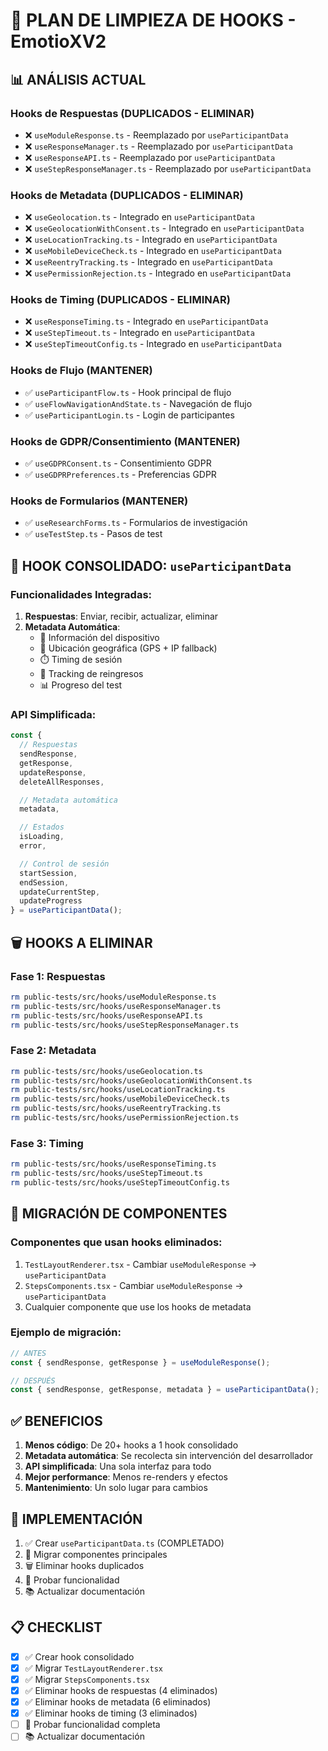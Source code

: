 # 🧹 PLAN DE LIMPIEZA DE HOOKS - EmotioXV2

## 📊 ANÁLISIS ACTUAL

### Hooks de Respuestas (DUPLICADOS - ELIMINAR)
- ❌ `useModuleResponse.ts` - Reemplazado por `useParticipantData`
- ❌ `useResponseManager.ts` - Reemplazado por `useParticipantData`
- ❌ `useResponseAPI.ts` - Reemplazado por `useParticipantData`
- ❌ `useStepResponseManager.ts` - Reemplazado por `useParticipantData`

### Hooks de Metadata (DUPLICADOS - ELIMINAR)
- ❌ `useGeolocation.ts` - Integrado en `useParticipantData`
- ❌ `useGeolocationWithConsent.ts` - Integrado en `useParticipantData`
- ❌ `useLocationTracking.ts` - Integrado en `useParticipantData`
- ❌ `useMobileDeviceCheck.ts` - Integrado en `useParticipantData`
- ❌ `useReentryTracking.ts` - Integrado en `useParticipantData`
- ❌ `usePermissionRejection.ts` - Integrado en `useParticipantData`

### Hooks de Timing (DUPLICADOS - ELIMINAR)
- ❌ `useResponseTiming.ts` - Integrado en `useParticipantData`
- ❌ `useStepTimeout.ts` - Integrado en `useParticipantData`
- ❌ `useStepTimeoutConfig.ts` - Integrado en `useParticipantData`

### Hooks de Flujo (MANTENER)
- ✅ `useParticipantFlow.ts` - Hook principal de flujo
- ✅ `useFlowNavigationAndState.ts` - Navegación de flujo
- ✅ `useParticipantLogin.ts` - Login de participantes

### Hooks de GDPR/Consentimiento (MANTENER)
- ✅ `useGDPRConsent.ts` - Consentimiento GDPR
- ✅ `useGDPRPreferences.ts` - Preferencias GDPR

### Hooks de Formularios (MANTENER)
- ✅ `useResearchForms.ts` - Formularios de investigación
- ✅ `useTestStep.ts` - Pasos de test

## 🎯 HOOK CONSOLIDADO: `useParticipantData`

### Funcionalidades Integradas:
1. **Respuestas**: Enviar, recibir, actualizar, eliminar
2. **Metadata Automática**:
   - 📱 Información del dispositivo
   - 📍 Ubicación geográfica (GPS + IP fallback)
   - ⏱️ Timing de sesión
   - 🔄 Tracking de reingresos
   - 📊 Progreso del test

### API Simplificada:
```typescript
const {
  // Respuestas
  sendResponse,
  getResponse,
  updateResponse,
  deleteAllResponses,

  // Metadata automática
  metadata,

  // Estados
  isLoading,
  error,

  // Control de sesión
  startSession,
  endSession,
  updateCurrentStep,
  updateProgress
} = useParticipantData();
```

## 🗑️ HOOKS A ELIMINAR

### Fase 1: Respuestas
```bash
rm public-tests/src/hooks/useModuleResponse.ts
rm public-tests/src/hooks/useResponseManager.ts
rm public-tests/src/hooks/useResponseAPI.ts
rm public-tests/src/hooks/useStepResponseManager.ts
```

### Fase 2: Metadata
```bash
rm public-tests/src/hooks/useGeolocation.ts
rm public-tests/src/hooks/useGeolocationWithConsent.ts
rm public-tests/src/hooks/useLocationTracking.ts
rm public-tests/src/hooks/useMobileDeviceCheck.ts
rm public-tests/src/hooks/useReentryTracking.ts
rm public-tests/src/hooks/usePermissionRejection.ts
```

### Fase 3: Timing
```bash
rm public-tests/src/hooks/useResponseTiming.ts
rm public-tests/src/hooks/useStepTimeout.ts
rm public-tests/src/hooks/useStepTimeoutConfig.ts
```

## 🔄 MIGRACIÓN DE COMPONENTES

### Componentes que usan hooks eliminados:
1. `TestLayoutRenderer.tsx` - Cambiar `useModuleResponse` → `useParticipantData`
2. `StepsComponents.tsx` - Cambiar `useModuleResponse` → `useParticipantData`
3. Cualquier componente que use los hooks de metadata

### Ejemplo de migración:
```typescript
// ANTES
const { sendResponse, getResponse } = useModuleResponse();

// DESPUÉS
const { sendResponse, getResponse, metadata } = useParticipantData();
```

## ✅ BENEFICIOS

1. **Menos código**: De 20+ hooks a 1 hook consolidado
2. **Metadata automática**: Se recolecta sin intervención del desarrollador
3. **API simplificada**: Una sola interfaz para todo
4. **Mejor performance**: Menos re-renders y efectos
5. **Mantenimiento**: Un solo lugar para cambios

## 🚀 IMPLEMENTACIÓN

1. ✅ Crear `useParticipantData.ts` (COMPLETADO)
2. 🔄 Migrar componentes principales
3. 🗑️ Eliminar hooks duplicados
4. 🧪 Probar funcionalidad
5. 📚 Actualizar documentación

## 📋 CHECKLIST

- [x] ✅ Crear hook consolidado
- [x] ✅ Migrar `TestLayoutRenderer.tsx`
- [x] ✅ Migrar `StepsComponents.tsx`
- [x] ✅ Eliminar hooks de respuestas (4 eliminados)
- [x] ✅ Eliminar hooks de metadata (6 eliminados)
- [x] ✅ Eliminar hooks de timing (3 eliminados)
- [ ] 🔄 Probar funcionalidad completa
- [ ] 📚 Actualizar documentación

